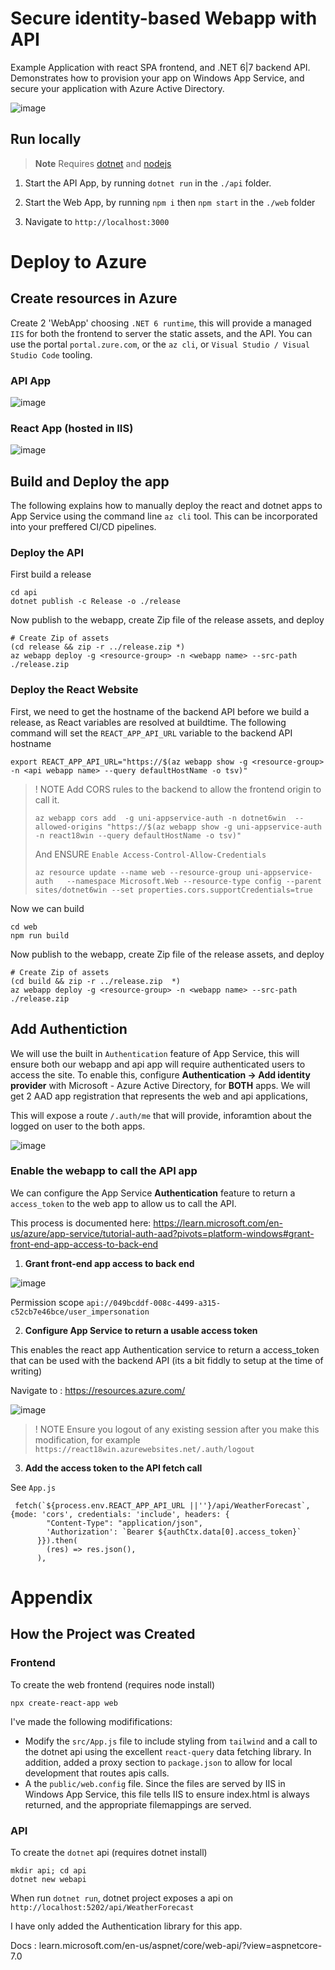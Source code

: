
# Secure identity-based Webapp with API

Example Application with react SPA frontend, and .NET 6|7 backend API. Demonstrates how to provision your app on Windows App Service, and secure your application with Azure Active Directory.


![image](https://user-images.githubusercontent.com/1034202/221564349-1199948c-7280-4990-a0cb-62e1eb872362.png)

## Run locally

> **Note**
> Requires [dotnet](https://dotnet.microsoft.com/download) and [nodejs](https://nodejs.org/) 

1. Start the API App, by running `dotnet run` in the `./api` folder.

2. Start the Web App, by running `npm i` then `npm start` in the `./web` folder

3. Navigate to `http://localhost:3000`


# Deploy to Azure

## Create resources in Azure

Create 2 'WebApp' choosing `.NET 6 runtime`, this will provide a managed `IIS` for both the frontend to server the static assets, and the API. You can use the portal `portal.zure.com`, or the `az cli`, or `Visual Studio / Visual Studio Code` tooling. 

### API App
![image](https://user-images.githubusercontent.com/1034202/221536452-a22d01eb-c661-4dfe-8cd8-238d2bba0b5c.png)

### React App (hosted in IIS)
![image](https://user-images.githubusercontent.com/1034202/221536667-4f8462bc-e855-43ba-829f-49264e1f4a0e.png)


## Build and Deploy the app

The following explains how to manually deploy the react and dotnet apps to App Service using the command line `az cli` tool.  This can be incorporated into your preffered CI/CD pipelines.

### Deploy the API

First build a release

```
cd api
dotnet publish -c Release -o ./release
```

Now publish to the webapp, create Zip file of the release assets, and deploy
```
# Create Zip of assets
(cd release && zip -r ../release.zip *)
az webapp deploy -g <resource-group> -n <webapp name> --src-path ./release.zip
```


### Deploy the React Website


First, we need to get the hostname of the backend API before we build a release, as React variables are resolved at buildtime.  The following command will set the `REACT_APP_API_URL` variable to the backend API hostname

```
export REACT_APP_API_URL="https://$(az webapp show -g <resource-group> -n <api webapp name> --query defaultHostName -o tsv)"
```

 > ! NOTE
 > Add CORS rules to the backend to allow the frontend origin to call it.
 > ```
 > az webapp cors add  -g uni-appservice-auth -n dotnet6win  --allowed-origins "https://$(az webapp show -g uni-appservice-auth -n react18win --query defaultHostName -o tsv)"
 > ```
 >
 > And ENSURE `Enable Access-Control-Allow-Credentials`
 > ```
 > az resource update --name web --resource-group uni-appservice-auth   --namespace Microsoft.Web --resource-type config --parent sites/dotnet6win --set properties.cors.supportCredentials=true
 >

Now we can build

```
cd web
npm run build
```

Now publish to the webapp, create Zip file of the release assets, and deploy
```
# Create Zip of assets
(cd build && zip -r ../release.zip  *)
az webapp deploy -g <resource-group> -n <webapp name> --src-path ./release.zip
```

## Add Authentiction

We will use the built in `Authentication` feature of App Service,  this will ensure both our webapp and api app will require authenticated users to access the site. To enable this, configure  **Authentication -> Add identity provider** with Microsoft - Azure Active Directory, for **BOTH** apps. We will get 2 AAD app registration that represents the web and api applications, 

This will expose a route `/.auth/me` that will provide, inforamtion about the logged on user to the both apps.


![image](https://user-images.githubusercontent.com/1034202/221538329-1dda8791-7ab6-4cbb-bffc-42d19566b866.png)


###  Enable the webapp to call the API app

We can configure the App Service **Authentication** feature to return a `access_token` to the web app to allow us to call the API.

This process is documented here: https://learn.microsoft.com/en-us/azure/app-service/tutorial-auth-aad?pivots=platform-windows#grant-front-end-app-access-to-back-end

1. **Grant front-end app access to back end**

![image](https://user-images.githubusercontent.com/1034202/221545563-655f7924-37c3-4f67-b13b-db6e37df5dd8.png)


Permission scope `api://049bcddf-008c-4499-a315-c52cb7e46bce/user_impersonation`

2. **Configure App Service to return a usable access token**

This enables the react app Authentication service to return a access_token that can be used with the backend API (its a bit fiddly to setup at the time of writing)

Navigate to : https://resources.azure.com/

![image](https://user-images.githubusercontent.com/1034202/221547826-c3961e0c-5e6b-4b03-98c6-2fbb36710241.png)


> ! NOTE
> Ensure you logout of any existing session after you make this modification, for example `https://react18win.azurewebsites.net/.auth/logout`

3. **Add the access token to the API fetch call**

See `App.js`
```
 fetch(`${process.env.REACT_APP_API_URL ||''}/api/WeatherForecast`, {mode: 'cors', credentials: 'include', headers: {
        "Content-Type": "application/json",
        'Authorization': `Bearer ${authCtx.data[0].access_token}`
      }}).then(
        (res) => res.json(),
      ),
```

# Appendix

## How the Project was Created

### Frontend

To create the web frontend (requires node install)

```
npx create-react-app web
```

I've made the following modififications:
 * Modify the `src/App.js` file to include styling from `tailwind` and a call to the dotnet api using the excellent `react-query` data fetching library.  In addition, added a proxy section to `package.json` to allow for local development that routes apis calls.
 * A the `public/web.config` file.  Since the files are served by IIS in Windows App Service, this file tells IIS to ensure index.html is always returned, and the appropriate filemappings are served.


### API

To create the `dotnet` api (requires dotnet install)

```
mkdir api; cd api
dotnet new webapi
```

When run `dotnet run`, dotnet project exposes a api on `http://localhost:5202/api/WeatherForecast`

I have only added the Authentication library for this app.

Docs : learn.microsoft.com/en-us/aspnet/core/web-api/?view=aspnetcore-7.0
